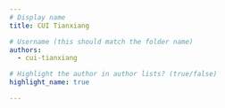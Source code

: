 ```yaml
---
# Display name
title: CUI Tianxiang

# Username (this should match the folder name)
authors:
  - cui-tianxiang

# Highlight the author in author lists? (true/false)
highlight_name: true

---
```

